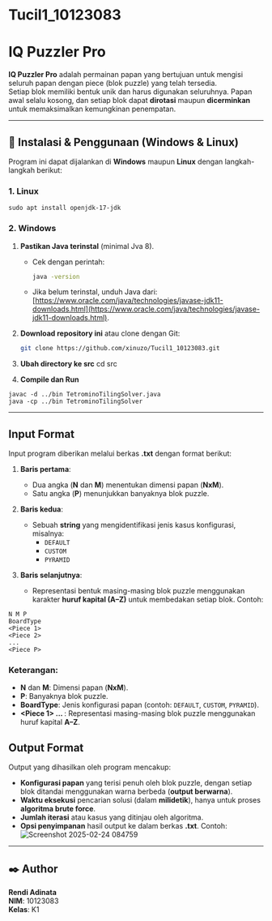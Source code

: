 # Tucil1_10123083
# IQ Puzzler Pro

**IQ Puzzler Pro** adalah permainan papan yang bertujuan untuk mengisi seluruh papan dengan piece (blok puzzle) yang telah tersedia.  
Setiap blok memiliki bentuk unik dan harus digunakan seluruhnya. Papan awal selalu kosong, dan setiap blok dapat **dirotasi** maupun **dicerminkan** untuk memaksimalkan kemungkinan penempatan.

---

## 🔧 Instalasi & Penggunaan (Windows & Linux)
Program ini dapat dijalankan di **Windows** maupun **Linux** dengan langkah-langkah berikut:
### **1. Linux**
```
sudo apt install openjdk-17-jdk
```
### **2. Windows**
1. **Pastikan Java terinstal** (minimal Jva 8).  
   - Cek dengan perintah:  
     ```sh
     java -version
     ```
   - Jika belum terinstal, unduh Java dari: [https://www.oracle.com/java/technologies/javase-jdk11-downloads.html](https://www.oracle.com/java/technologies/javase-jdk11-downloads.html).

2. **Download repository ini** atau clone dengan Git:  
   ```sh
   git clone https://github.com/xinuzo/Tucil1_10123083.git
3. **Ubah directory ke src**
   cd src
4. **Compile dan Run**
```
javac -d ../bin TetrominoTilingSolver.java
java -cp ../bin TetrominoTilingSolver
```
---
## Input Format
Input program diberikan melalui berkas **.txt** dengan format berikut:

1. **Baris pertama**:  
   - Dua angka (**N** dan **M**) menentukan dimensi papan (**NxM**).  
   - Satu angka (**P**) menunjukkan banyaknya blok puzzle.
   
2. **Baris kedua**:  
   - Sebuah **string** yang mengidentifikasi jenis kasus konfigurasi, misalnya:  
     - `DEFAULT`  
     - `CUSTOM`  
     - `PYRAMID`  

3. **Baris selanjutnya**:  
   - Representasi bentuk masing-masing blok puzzle menggunakan karakter **huruf kapital (A–Z)** untuk membedakan setiap blok.
Contoh:
```
N M P
BoardType
<Piece 1>
<Piece 2>
...
<Piece P>
```

### Keterangan:
- **N** dan **M**: Dimensi papan (**NxM**).  
- **P**: Banyaknya blok puzzle.  
- **BoardType**: Jenis konfigurasi papan (contoh: `DEFAULT`, `CUSTOM`, `PYRAMID`).  
- **<Piece 1> ... <Piece P>**: Representasi masing-masing blok puzzle menggunakan huruf kapital **A–Z**.  

## Output Format
Output yang dihasilkan oleh program mencakup:

- **Konfigurasi papan** yang terisi penuh oleh blok puzzle, dengan setiap blok ditandai menggunakan warna berbeda (**output berwarna**).  
- **Waktu eksekusi** pencarian solusi (dalam **milidetik**), hanya untuk proses **algoritma brute force**.  
- **Jumlah iterasi** atau kasus yang ditinjau oleh algoritma.  
- **Opsi penyimpanan** hasil output ke dalam berkas **.txt**.
Contoh:
![Screenshot 2025-02-24 084759](https://github.com/user-attachments/assets/93a2c928-35cf-4b73-962b-5adb5bd79afb)
---

## ✒️ Author
**Rendi Adinata**  
**NIM**: 10123083  
**Kelas**: K1  


